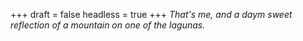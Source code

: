 
+++
draft = false
headless = true
+++
_That's me, and a daym sweet reflection of a mountain on one of the lagunas._
